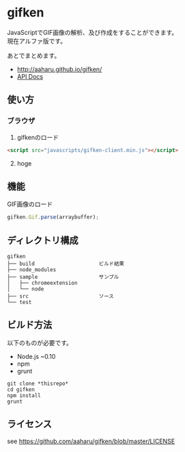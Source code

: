 gifken
======

JavaScriptでGIF画像の解析、及び作成をすることができます。  
現在アルファ版です。

あとでまとめます。

- http://aaharu.github.io/gifken/
- [API Docs](http://aaharu.github.io/gifken/docs/)

使い方
------

### ブラウザ

1. gifkenのロード  
```html
<script src="javascripts/gifken-client.min.js"></script>
```
2. hoge

機能
------

GIF画像のロード
```javascript
gifken.Gif.parse(arraybuffer);
```

ディレクトリ構成
------

```
gifken
├── build                     ビルド結果
├── node_modules
├── sample                    サンプル
│   ├── chromeextension
│   └── node
├── src                       ソース
└── test
```

ビルド方法
------

以下のものが必要です。
* Node.js ~0.10
* npm
* grunt

```
git clone *thisrepo*
cd gifken
npm install
grunt
```

ライセンス
------

see https://github.com/aaharu/gifken/blob/master/LICENSE
